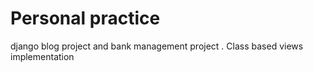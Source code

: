 # Personal practice

django blog project and bank management project . Class based views implementation
